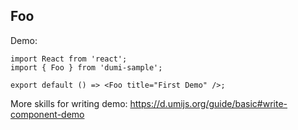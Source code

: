 
## Foo

Demo:

```tsx
import React from 'react';
import { Foo } from 'dumi-sample';

export default () => <Foo title="First Demo" />;
```

More skills for writing demo: https://d.umijs.org/guide/basic#write-component-demo
